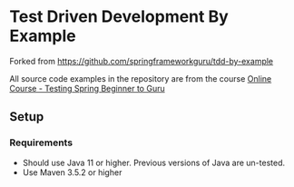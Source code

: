 # Test Driven Development By Example

Forked from https://github.com/springframeworkguru/tdd-by-example

All source code examples in the repository are from the course [Online Course - Testing Spring Beginner to Guru](https://www.udemy.com/testing-spring-boot-beginner-to-guru/?couponCode=GITHUB_REPO)

## Setup
### Requirements
* Should use Java 11 or higher. Previous versions of Java are un-tested.
* Use Maven 3.5.2 or higher
